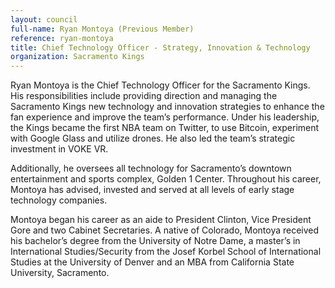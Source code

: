 ```yaml
---
layout: council
full-name: Ryan Montoya (Previous Member)
reference: ryan-montoya
title: Chief Technology Officer - Strategy, Innovation & Technology
organization: Sacramento Kings
---
```


<p>Ryan Montoya is the Chief Technology Officer for the Sacramento Kings. His responsibilities include providing direction and managing the Sacramento Kings new technology and innovation strategies to enhance the fan experience and improve the team’s performance. Under his leadership, the Kings became the first NBA team on Twitter, to use Bitcoin, experiment with Google Glass and utilize drones. He also led the team’s strategic investment in VOKE VR.</p>
<p>Additionally, he oversees all technology for Sacramento’s downtown entertainment and sports complex, Golden 1 Center. Throughout his career, Montoya has advised, invested and served at all levels of early stage technology companies.</p>
<p>Montoya began his career as an aide to President Clinton, Vice President Gore and two Cabinet Secretaries. A native of Colorado, Montoya received his bachelor’s degree from the University of Notre Dame, a master’s in International Studies/Security from the Josef Korbel School of International Studies at the University of Denver and an MBA from California State University, Sacramento.
</p>
